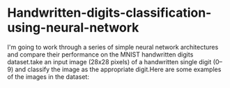 # Handwritten-digits-classification-using-neural-network

I'm going to work through a series of simple neural network architectures and compare their performance on the MNIST handwritten digits dataset.take an input image (28x28 pixels) of a handwritten single digit (0–9) and classify the image as the appropriate digit.Here are some examples of the images in the dataset:
